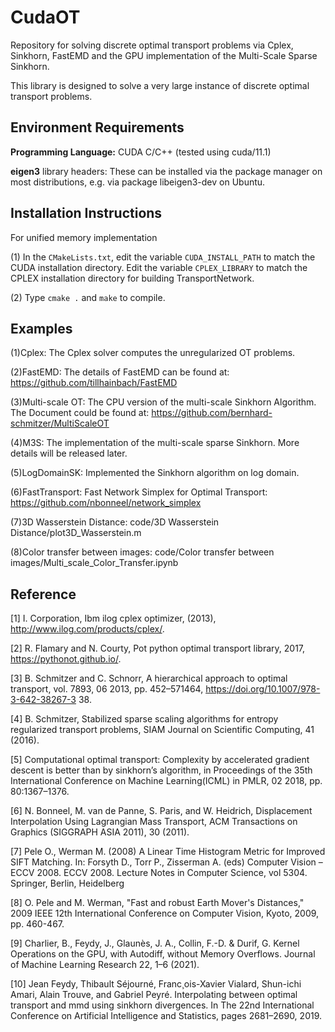 # CudaOT
Repository for solving discrete optimal transport problems via  Cplex, Sinkhorn, FastEMD and the GPU implementation of the Multi-Scale Sparse Sinkhorn.

This library is designed to solve a very large instance of discrete optimal transport problems.

## Environment Requirements

**Programming Language:** CUDA C/C++ (tested using cuda/11.1)

**eigen3** library headers: These can be installed via the package manager on most distributions, e.g. via package libeigen3-dev on Ubuntu.

## Installation Instructions

For unified memory implementation

(1) In the `CMakeLists.txt`, edit the variable `CUDA_INSTALL_PATH` to match the CUDA installation directory. Edit the variable `CPLEX_LIBRARY` to match the CPLEX installation directory for building TransportNetwork.

(2) Type `cmake .` and  `make`  to compile.

## Examples

(1)Cplex: The Cplex solver computes the unregularized OT problems. 

(2)FastEMD: The details of FastEMD can be found at: https://github.com/tillhainbach/FastEMD

(3)Multi-scale OT: The CPU version of the multi-scale Sinkhorn Algorithm. The Document could be found at: https://github.com/bernhard-schmitzer/MultiScaleOT 

(4)M3S: The implementation of the multi-scale sparse Sinkhorn. More details will be released later. 

(5)LogDomainSK: Implemented the Sinkhorn algorithm on log domain.

(6)FastTransport: Fast Network Simplex for Optimal Transport: https://github.com/nbonneel/network_simplex

(7)3D Wasserstein Distance: code/3D Wasserstein Distance/plot3D_Wasserstein.m

(8)Color transfer between images: code/Color transfer between images/Multi_scale_Color_Transfer.ipynb


## Reference

[1] I. Corporation, Ibm ilog cplex optimizer, (2013), http://www.ilog.com/products/cplex/.

[2] R. Flamary and N. Courty, Pot python optimal transport library, 2017, https://pythonot.github.io/.

[3] B. Schmitzer and C. Schnorr, A hierarchical approach to optimal transport, vol. 7893, 06 2013, pp. 452–571464, https://doi.org/10.1007/978-3-642-38267-3 38.

[4] B. Schmitzer, Stabilized sparse scaling algorithms for entropy regularized transport problems, SIAM  Journal on Scientific Computing, 41 (2016).

[5] Computational optimal transport: Complexity by accelerated gradient descent is better than by sinkhorn’s algorithm, in Proceedings of the 35th International Conference on Machine Learning(ICML) in PMLR, 02 2018, pp. 80:1367–1376.

[6] N. Bonneel, M. van de Panne, S. Paris, and W. Heidrich, Displacement Interpolation Using Lagrangian Mass Transport, ACM Transactions on Graphics (SIGGRAPH ASIA 2011), 30 (2011).

[7] Pele O., Werman M. (2008) A Linear Time Histogram Metric for Improved SIFT Matching. In: Forsyth D., Torr P., Zisserman A. (eds) Computer Vision – ECCV 2008. ECCV 2008. Lecture Notes in Computer Science, vol 5304. Springer, Berlin, Heidelberg

[8] O. Pele and M. Werman, "Fast and robust Earth Mover's Distances," 2009 IEEE 12th International Conference on Computer Vision, Kyoto, 2009, pp. 460-467.

[9] Charlier, B., Feydy, J., Glaunès, J. A., Collin, F.-D. & Durif, G. Kernel Operations on the GPU, with Autodiff, without Memory Overflows. Journal of Machine Learning Research 22, 1–6 (2021).

[10] Jean Feydy, Thibault Séjourné, Franc¸ois-Xavier Vialard, Shun-ichi Amari, Alain Trouve, and Gabriel Peyré. Interpolating between optimal transport and mmd using sinkhorn divergences. In The 22nd International Conference on Artificial Intelligence and Statistics, pages 2681–2690, 2019.
